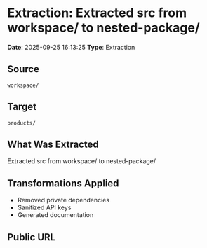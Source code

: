 # Extraction: Extracted src from workspace/ to nested-package/

**Date**: 2025-09-25 16:13:25
**Type**: Extraction

## Source
`workspace/`

## Target
`products/`

## What Was Extracted
Extracted src from workspace/ to nested-package/

## Transformations Applied
- Removed private dependencies
- Sanitized API keys
- Generated documentation

## Public URL

